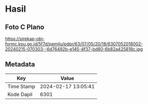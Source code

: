 # Hasil

## Foto C Plano

https://sirekap-obj-formc.kpu.go.id/5f7d/pemilu/pdpr/63/07/05/20/18/6307052018002-20240215-070303--6d76492b-e145-4f37-bd80-6b82a425818c.jpg


## Metadata

| Key        | Value               |
| ---------- | ------------------- |
| Time Stamp | 2024-02-17 13:05:41 |
| Kode Dapil | 6301                |



